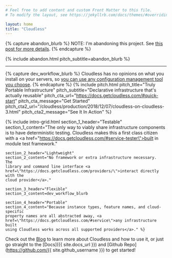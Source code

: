 ```yaml
---
# Feel free to add content and custom Front Matter to this file.
# To modify the layout, see https://jekyllrb.com/docs/themes/#overriding-theme-defaults

layout: home
title: "Cloudless"
---
```


{% capture abandon_blurb %}
NOTE: I'm abandoning this project.  See <a href="{% post_url
2020-02-21-abandoning-cloudless-v1 %}">this post for more details</a>.
{% endcapture %}

{% include abandon.html
    pitch_subtitle=abandon_blurb %}
<hr>

{% capture dev_workflow_blurb %}
Cloudless has no opinions on what you install on your servers, so <a href="{%
post_url 2018-09-24-the-cloudless-development-workflow %}">you can use any
configuration management tool you choose</a>.
{% endcapture %}
{% include pitch.html
    pitch_title="Truly Portable Infrastructure"
    pitch_subtitle="Declarative infrastructure that's actually reusable"
    pitch_cta_url="https://docs.getcloudless.com/#quick-start"
    pitch_cta_message="Get Started"
    pitch_cta2_url="/cloudless/production/2018/12/07/cloudless-on-cloudless-3.html"
    pitch_cta2_message="See It In Action" %}

{% include intro-grid.html
    section_1_header="Testable"
    section_1_content="The only way to viably share infrastructure components is
    to have deterministic testing.  Cloudless makes this a first class citizen
    with a <a href=\"https://docs.getcloudless.com/#service-tester\">built in
    module test framework</a>."

    section_2_header="Lightweight"
    section_2_content="No framework or extra infrastructure necessary.  The
    library and command line interface <a
    href=\"https://docs.getcloudless.com/providers/\">interact directly with the
    cloud provider</a>."

    section_3_header="Flexible"
    section_3_content=dev_workflow_blurb

    section_4_header="Portable"
    section_4_content="Because instance types, feature names, and cloud-specific
    property names are all abstracted away, <a
    href=\"https://docs.getcloudless.com/#service\">any infrastructure built
    using Cloudless works across all supported providers</a>." %}

Check out the [Blog](/blog) to learn more about Cloudless and how to use it, or
just go straight to the [Docs]({{ site.docs_url }}) and [Github
Repo](https://github.com/{{ site.github_username }}) to get started!
